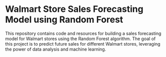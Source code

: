 # Walmart Store Sales Forecasting Model using Random Forest



This repository contains code and resources for building a sales forecasting model for Walmart stores using the Random Forest algorithm. The goal of this project is to predict future sales for different Walmart stores, leveraging the power of data analysis and machine learning.

